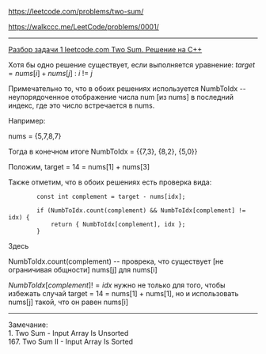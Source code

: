 https://leetcode.com/problems/two-sum/

https://walkccc.me/LeetCode/problems/0001/

____________________


[Разбор задачи 1 leetcode.com Two Sum. Решение на C++](https://www.youtube.com/watch?v=WEPGndfosls&ab_channel=3.5%D0%B7%D0%B0%D0%B4%D0%B0%D1%87%D0%B8%D0%B2%D0%BD%D0%B5%D0%B4%D0%B5%D0%BB%D1%8E)

Хотя бы одно решение существует, если выполняется уравнение: $target = nums[i] + nums[j] \ : \ i \ != \ j$

Примечательно то, что в обоих решениях используется NumbToIdx -- неупорядоченное отображение числа num [из nums] в последний индекс, где это число 
встречается в nums.

Например: 

nums = {5,7,8,7}

Тогда в конечном итоге NumbToIdx = {{7,3}, {8,2}, {5,0}}

Положим, target = 14 = nums[1] + nums[3]

Также отметим, что в обоих решениях есть проверка вида: 

```objectoves
        const int complement = target - nums[idx];

        if (NumbToIdx.count(complement) && NumbToIdx[complement] != idx) {
            return { NumbToIdx[complement], idx };
        }
```

Здесь 

NumbToIdx.count(complement) -- проврека, что существует [не ограничивая общности] nums[j] для nums[i] 

$NumbToIdx[complement] != idx$ нужно не только для того, чтобы избежать  случай  target = 14 = nums[1] + nums[1], но и использовать nums[j] такой, что он равен nums[i]

____

Замечание:  
        1. Two Sum  - Input Array Is Unsorted  
        167. Two Sum II - Input Array Is Sorted
